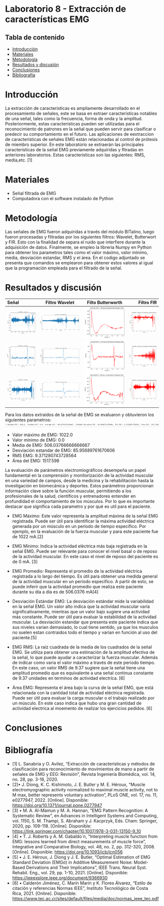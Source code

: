 # Laboratorio 8 - Extracción de características EMG

## Tabla de contenido
- [Introducción](#Introducción)
- [Materiales](#Materiales)
- [Metodología](#Metodología)
- [Resultados y discusión](#Resultadosydiscusión)
- [Conclusiones](#Conclusiones) 
- [Bibliografía](#Bibliografía)

# Introducción
La extracción de características es ampliamente desarrollado en el procesamiento de señales, este se basa en extraer características notables de una señal, tales como la frecuencia, forma de onda y la amplitud. Posteriormente, estas características pueden ser utilizadas para el reconocimiento de patrones en la señal que pueden servir para clasificar o predecir su comportamiento en el futuro. Las aplicaciones de eextraccion de características de señales EMG están relacionadas al control de prótesis de miembro superior.
En este laboratorio se extraerán las principales características de la señal EMG previamente adquiridas y fltradas en anteriores laboratorios. Estas características son las siguientes: RMS, media,etc. [1]
# Materiales
- Señal filtrada de EMG 
- Computadora con el software instalado de Python 
# Metodología
Las señales de EMG fueron adquiridas a través del módulo BITalino, luego fueron procesadas y filtradas por los siguientes filtros: Wavelet, Butterwort y FIR. Esto con la finalidad de separa el ruido que interfiere durante la adquisición de datos. Finalmente, se empleo la libreria Numpy en Python para obtener los parametros tales como el valor máximo, valor mínimo, media, desviación estandar, RMS y el área. En el codigo adjuntado se presenta que comandos se emplearon para obtener estos valores al igual que la programación empleada para el filtrado de la señal.
# Resultados y discusión

| Señal | Filtro Wavelet | Filto Butterworth| Filtro FIR|
|:------------- |:---------------:| :---------------:| ---------------:| 
| ![Alt text](Imagenes/EMG1.png)      | ![Alt text](Imagenes/filtro1.png)        | ![Alt text](Imagenes/butt1.png)|![Alt text](Imagenes/fir1.png) |
| ![Alt text](Imagenes/EMG2.png)         | ![Alt text](Imagenes/filtro2.png)        | ![Alt text](Imagenes/butt2.png)| ![Alt text](Imagenes/Fir2.png)|
| ![Alt text](Imagenes/EMG3.png)        | ![Alt text](Imagenes/filtro3.png)        |![Alt text](Imagenes/butt3.png) | ![Alt text](Imagenes/fir3.png)|

Para los datos extraidos de la señal de EMG se evaluaron y obtuvieron los siguientes parametros:
![Alt text](<Imagenes/Captura de pantalla 2023-10-23 223854.png>)
- Valor máximo de EMG: 1022.0
- Valor mínimo de EMG: 0.0
- Media de EMG: 506.03766666666667
- Desviación estandar de EMG: 85.95689761670606
- RMS EMG: 9.371280743728564
- Área del EMG: 1517.598

La evaluación de parámetros electromiográficos desempeña un papel fundamental en la comprensión y monitorización de la actividad muscular en una variedad de campos, desde la medicina y la rehabilitación hasta la investigación en biomecánica y deportes. Estos parámetros proporcionan información clave sobre la función muscular, permitiendo a los profesionales de la salud, científicos y entrenadores entender en profundidad el comportamiento de los músculos. Por lo que es importante destacar que significa cada parametro y por qué es utíl para el paciente.

- EMG Máximo: Este valor representa la amplitud máxima de la señal EMG registrada. Puede ser útil para identificar la máxima actividad eléctrica generada por un músculo en un período de tiempo específico. Por ejemplo, en la evaluación de la fuerza muscular y para este paciente fue de 1022 mA.[2]

- EMG Mínimo: Indica la actividad eléctrica más baja registrada en la señal EMG. Puede ser relevante para conocer el nivel basal o de reposo de la actividad muscular. En este caso el nivel de reposo del paciente es de 0 mA. [3]

- EMG Promedio: Representa el promedio de la actividad eléctrica registrada a lo largo del tiempo. Es útil para obtener una medida general de la actividad muscular en un período específico. A partir de esto, se puede inferir que la actividad promedio que realiza este paciente durante su día a día es de 506.0376 mA[4]

- Desviación Estándar EMG: La desviación estándar mide la variabilidad en la señal EMG. Un valor alto indica que la actividad muscular varía significativamente, mientras que un valor bajo sugiere una actividad más constante. Puede ser útil para evaluar la estabilidad de la actividad muscular. La desviación estandar que presenta este paciente indica que sus niveles varian demasiado, lo cual tiene sentido, ya que los musculos no suelen estan contraidos todo el tiempo y varian en función al uso del paciente.[5]

- EMG RMS: La raíz cuadrada de la media de los cuadrados de la señal EMG. Se utiliza para obtener una estimación de la amplitud efectiva de la señal, lo que puede ayudar a caracterizar la fuerza muscular. Además de indicar como varia el valor máximo a través de este periodo tiempo. En este caso, un valor RMS de 9.37 sugiere que la señal tiene una amplitud promedio que es equivalente a una señal continua constante de 9.37 unidades en terminos de actividad electríca. [6]

- Área EMG: Representa el área bajo la curva de la señal EMG, que está relacionada con la cantidad total de actividad eléctrica registrada. Puede ser útil para evaluar la carga muscular o el trabajo realizado por un músculo. En este caso indica que hubo una gran cantidad de actividad electrica al moemento de realizar los ejercicios pedidos. [6]


# Conclusiones

# Bibliografía
- [1] L. Sanabria y O. Avilez, “Extracción de características y métodos de clasificación para reconocimiento de movimientos de mano a partir de señales de EMG y EEG: Revisión”, Revista Ingeniería Biomédica, vol. 14, no. 28, pp. 3-16, 2020.
- [2]•	J. Diong, K. C. Kishimoto, J. E. Butler y M. E. Héroux, “Muscle electromyographic activity normalized to maximal muscle activity, not to M max, better represents voluntary activation”, PLoS ONE, vol. 17, no. 11, e0277947, 2022. [Online]. Disponible: https://doi.org/10.1371/journal.pone.0277947
- [3] •	M. A. Al-Mamun y M. A. Hannan, “EMG Pattern Recognition: A Systematic Review”, en Advances in Intelligent Systems and Computing, vol. 1150, S. M. Thampi, S. Abraham y J. Kacprzyk, Eds. Cham: Springer, 2020, pp. 109-118. [Online]. Disponible: https://link.springer.com/chapter/10.1007/978-3-031-13150-9_10
- [4] •	T. J. Roberts y A. M. Gabaldo´n, “Interpreting muscle function from EMG: lessons learned from direct measurements of muscle force”, Integrative and Comparative Biology, vol. 48, no. 2, pp. 312-320, 2008. [Online]. Disponible: https://doi.org/10.1093/icb/icn056
- [5] •	J. E. Héroux, J. Diong y J. E. Butler, “Optimal Estimation of EMG Standard Deviation (EMGσ) in Additive Measurement Noise: Model-Based Derivations and Their Implications”, IEEE Trans. Neural Syst. Rehabil. Eng., vol. 29, pp. 1-10, 2021. [Online]. Disponible: https://ieeexplore.ieee.org/document/9366930
- [6] •	Calderón Jiménez, C. Marín Marín y K. Flores Álvarez, “Estilo de citación y referencias Normas IEEE”, Instituto Tecnológico de Costa Rica, 2021. [Online]. Disponible: https://www.tec.ac.cr/sites/default/files/media/doc/normas_ieee_tec.pdf
